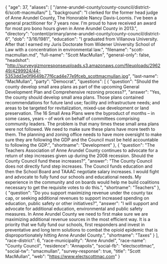 {
  "age": 37,
  "aliases": [
    "/anne-arundel-county/county-council/district-6/scott-macmullan/"
  ],
  "background": "I clerked for the former head judge of Anne Arundel County, The Honorable Nancy Davis-Loomis. I've been a general practitioner for 7 years now. I'm proud to have received an award for most pro bono hours given in Anne Arundel County in 2013.",
  "directory": "content/primary/anne-arundel-county/county-council/district-6",
  "dob": "3/16/1981",
  "education": "I graduated from Villanova University. After that I earned my Juris Doctorate from Widener University School of Law with a concentration in environmental law.",
  "filename": "scott-macmullan.md",
  "full-name": "Scott MacMullan",
  "general-only": false,
  "headshot": "http://surveygizmoresponseuploads.s3.amazonaws.com/fileuploads/296249/4299924/44-5353dd3e0f9649b77f6cad4e77e9fceb_scottmacmullan.jpg",
  "last-name": "MacMullan",
  "party": "Democrat",
  "questions": [
    {
      "question": "Should the county develop small area plans as part of the upcoming General Development Plan and Comprehensive rezoning process?",
      "answer": "Yes, the county should develop small area plans. Those plans contained recommendations for future land use; facility and infrastructure needs; and areas to be targeted for revitalization, mixed-use development or land preservation. The 16 Small Area Plans were the byproduct of months – in some cases, years – of work on behalf of committees comprising community leaders. The problem is that many times these small area plans were not followed. We need to make sure these plans have more teeth to them. The planning and zoning office needs to have more oversight to make sure they are following the GDP and the Council must be held accountable to following the GDP.",
      "shortname": "Development"
    },
    {
      "question": "The Teachers Association of Anne Arundel County continues to advocate for a return of step increases given up during the 2008 recession. Should the County Council fund these increases?",
      "answer": "The County Council does not directly fund step increases. The Council funds education and then the School Board and TAAAC negotiate salary increases. I would fight and advocate to fully fund our schools and educational needs. My experience in the community and on boards would help me build coalitions necessary to get the requisite votes to do this.",
      "shortname": "Teachers"
    },
    {
      "question": "Do you support maximizing revenue under the county tax cap, or seeking additional revenues to support increased spending on education, public safety or other initiatives?",
      "answer": "I will support and advocate for additional education, environmental and public safety measures. In Anne Arundel County we need to first make sure we are maximizing additional revenue sources in the most efficient way. It is a priority that we fully fund our schools, first responders and invest in preventative and long term solutions to combat the opioid epidemic that is disproportionately hitting Anne Arundel County.",
      "shortname": "Taxes"
    }
  ],
  "race-district": 6,
  "race-municipality": "Anne Arundel",
  "race-name": "County Council",
  "residence": "Annapolis",
  "social-fb": "electscottmac",
  "social-tw": "smacmullan",
  "survey-response": true,
  "title": "Scott MacMullan",
  "web": "https://www.electscottmac.com"
}
